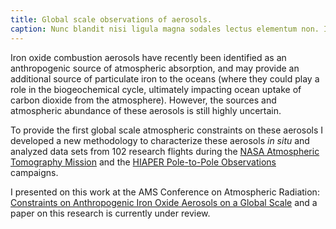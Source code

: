 ```yaml
---
title: Global scale observations of aerosols.
caption: Nunc blandit nisi ligula magna sodales lectus elementum non. Integer id venenatis velit.
---
```

Iron oxide combustion aerosols have recently been identified as an anthropogenic source of 
atmospheric absorption, and may provide an additional source of particulate iron 
to the oceans (where they could play a role in the biogeochemical cycle, ultimately impacting ocean uptake of carbon dioxide from the atmosphere). 
However, the sources and atmospheric abundance of these aerosols is still highly uncertain. 

To provide the first global scale atmospheric constraints on these aerosols I developed a new methodology to 
characterize these aerosols *in situ* and analyzed data sets from 102 research flights during the 
[NASA Atmospheric Tomography Mission](https://espo.nasa.gov/atom/content/ATom) and the 
[HIAPER Pole-to-Pole Observations](https://www.eol.ucar.edu/field_projects/hippo) campaigns.

I presented on this work at the AMS Conference on Atmospheric Radiation:
[Constraints on Anthropogenic Iron Oxide Aerosols on a Global Scale](https://ams.confex.com/ams/15CLOUD15ATRAD/webprogram/Paper347136.html)
and a paper on this research is currently under review.
